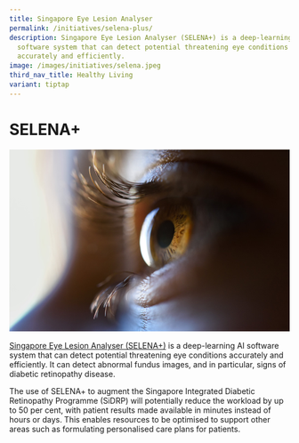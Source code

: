 ```yaml
---
title: Singapore Eye Lesion Analyser
permalink: /initiatives/selena-plus/
description: Singapore Eye Lesion Analyser (SELENA+) is a deep-learning AI
  software system that can detect potential threatening eye conditions
  accurately and efficiently.
image: /images/initiatives/selena.jpeg
third_nav_title: Healthy Living
variant: tiptap
---
```

# SELENA+

![SELENA+](/images/initiatives/selena.jpeg)

[Singapore Eye Lesion Analyser (SELENA+)](https://www.synapxe.sg/healthtech/health-ai/selena/#atglance) is a deep-learning AI software system that can detect potential threatening eye conditions accurately and efficiently. It can detect abnormal fundus images, and in particular, signs of diabetic retinopathy disease. 

The use of SELENA+ to augment the Singapore Integrated Diabetic Retinopathy Programme (SiDRP) will potentially reduce the workload by up to 50 per cent, with patient results made available in minutes instead of hours or days. This enables resources to be optimised to support other areas such as formulating personalised care plans for patients.